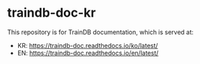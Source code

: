 # traindb-doc-kr

This repository is for TrainDB documentation, which is served at:

* KR: https://traindb-doc.readthedocs.io/ko/latest/
* EN: https://traindb-doc.readthedocs.io/en/latest/
